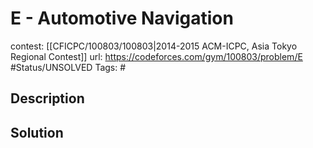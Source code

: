 # E - Automotive Navigation

contest: [[CFICPC/100803/100803|2014-2015 ACM-ICPC, Asia Tokyo Regional Contest]]
url: https://codeforces.com/gym/100803/problem/E
#Status/UNSOLVED
Tags: #

## Description

## Solution

